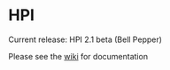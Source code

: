 HPI
===

Current release: HPI 2.1 beta (Bell Pepper)

Please see the <a href='https://github.com/tsgrp/hpi/wiki'>wiki</a> for documentation
